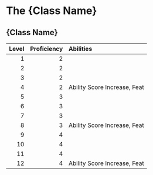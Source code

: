# The {Class Name}

## {Class Name}

| Level | Proficiency | Abilities                    |
| ----: | ----------: | :--------------------------- |
|     1 |           2 |                              |
|     2 |           2 |                              |
|     3 |           2 |                              |
|     4 |           2 | Ability Score Increase, Feat |
|     5 |           3 |                              |
|     6 |           3 |                              |
|     7 |           3 |                              |
|     8 |           3 | Ability Score Increase, Feat |
|     9 |           4 |                              |
|    10 |           4 |                              |
|    11 |           4 |                              |
|    12 |           4 | Ability Score Increase, Feat |
